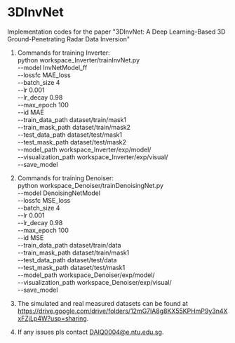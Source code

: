 # 3DInvNet
Implementation codes for the paper "3DInvNet: A Deep Learning-Based 3D Ground-Penetrating Radar Data Inversion" 
1. Commands for training Inverter: \
python workspace_Inverter/trainInvNet.py \
--model InvNetModel_ff \
--lossfc MAE_loss \
--batch_size 4 \
--lr 0.001 \
--lr_decay 0.98 \
--max_epoch 100 \
--id MAE \
--train_data_path dataset/train/mask1 \
--train_mask_path dataset/train/mask2 \
--test_data_path dataset/test/mask1 \
--test_mask_path dataset/test/mask2 \
--model_path workspace_Inverter/exp/model/ \
--visualization_path workspace_Inverter/exp/visual/ \
--save_model

2. Commands for training Denoiser: \
python workspace_Denoiser/trainDenoisingNet.py \
--model DenoisingNetModel \
--lossfc MSE_loss \
--batch_size 4 \
--lr 0.001 \
--lr_decay 0.98 \
--max_epoch 100 \
--id MSE \
--train_data_path dataset/train/data \
--train_mask_path dataset/train/mask1 \
--test_data_path dataset/test/data \
--test_mask_path dataset/test/mask1 \
--model_path workspace_Denoiser/exp/model/ \
--visualization_path workspace_Denoiser/exp/visual/ \
--save_model

3. The simulated and real measured datasets can be found at https://drive.google.com/drive/folders/12mG7lA8g8KX55KPHmP9y3n4XxFZjLp4W?usp=sharing.
4. If any issues pls contact DAIQ0004@e.ntu.edu.sg.

